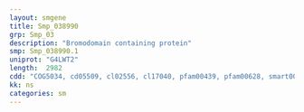 ```yaml
---
layout: smgene
title: Smp_038990
grp: Smp_03
description: "Bromodomain containing protein"
smp: Smp_038990.1
uniprot: "G4LWT2"
length:  2982
cdd: "COG5034, cd05509, cl02556, cl17040, pfam00439, pfam00628, smart00249, smart00297"
kk: ns
categories: sm
---
```

